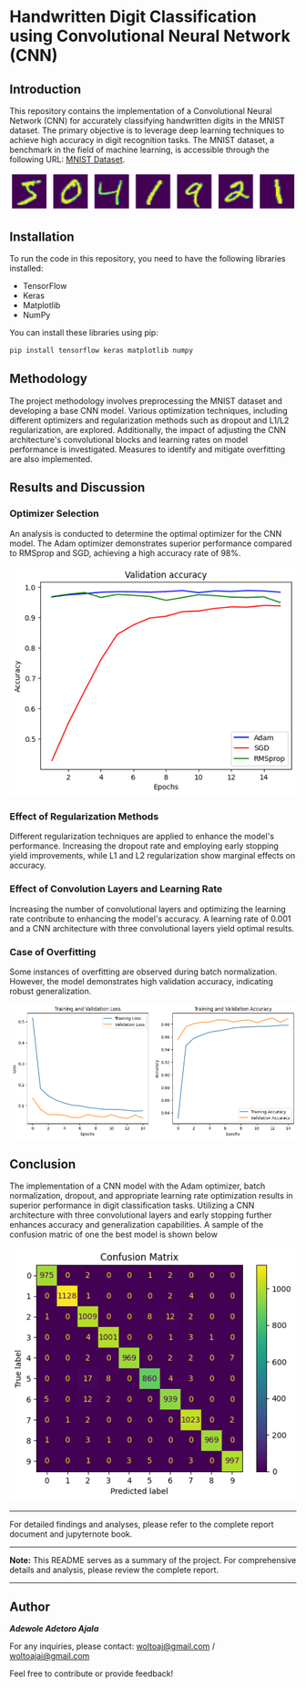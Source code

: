 # Handwritten Digit Classification using Convolutional Neural Network (CNN)

## Introduction
This repository contains the implementation of a Convolutional Neural Network (CNN) for accurately classifying handwritten digits in the MNIST dataset. The primary objective is to leverage deep learning techniques to achieve high accuracy in digit recognition tasks. The MNIST dataset, a benchmark in the field of machine learning, is accessible through the following URL: [MNIST Dataset](http://yann.lecun.com/exdb/mnist).

![Mint](https://github.com/adewoleaj/Handwritten-Digit-Classification-using-Convolutional-Neural-Network-CNN-/blob/main/mint.png?raw=true)

## Installation
To run the code in this repository, you need to have the following libraries installed:
- TensorFlow
- Keras
- Matplotlib
- NumPy

You can install these libraries using pip:
```bash
pip install tensorflow keras matplotlib numpy
```

## Methodology
The project methodology involves preprocessing the MNIST dataset and developing a base CNN model. Various optimization techniques, including different optimizers and regularization methods such as dropout and L1/L2 regularization, are explored. Additionally, the impact of adjusting the CNN architecture's convolutional blocks and learning rates on model performance is investigated. Measures to identify and mitigate overfitting are also implemented.

## Results and Discussion

### Optimizer Selection
An analysis is conducted to determine the optimal optimizer for the CNN model. The Adam optimizer demonstrates superior performance compared to RMSprop and SGD, achieving a high accuracy rate of 98%.

![Optimizers](https://github.com/adewoleaj/Handwritten-Digit-Classification-using-Convolutional-Neural-Network-CNN-/blob/main/performance%20of%20different%20optimizers.png?raw=true)

### Effect of Regularization Methods
Different regularization techniques are applied to enhance the model's performance. Increasing the dropout rate and employing early stopping yield improvements, while L1 and L2 regularization show marginal effects on accuracy.

### Effect of Convolution Layers and Learning Rate
Increasing the number of convolutional layers and optimizing the learning rate contribute to enhancing the model's accuracy. A learning rate of 0.001 and a CNN architecture with three convolutional layers yield optimal results.

### Case of Overfitting
Some instances of overfitting are observed during batch normalization. However, the model demonstrates high validation accuracy, indicating robust generalization.

![Loss and accuracy](https://github.com/adewoleaj/Handwritten-Digit-Classification-using-Convolutional-Neural-Network-CNN-/blob/main/loss%20and%20accuracy%20plot.png?raw=true)

## Conclusion
The implementation of a CNN model with the Adam optimizer, batch normalization, dropout, and appropriate learning rate optimization results in superior performance in digit classification tasks. Utilizing a CNN architecture with three convolutional layers and early stopping further enhances accuracy and generalization capabilities. A sample of the confusion matric of one the best model is shown below 

![Confusion](https://github.com/adewoleaj/Handwritten-Digit-Classification-using-Convolutional-Neural-Network-CNN-/blob/main/confusion%20matric.png?raw=true)


---
For detailed findings and analyses, please refer to the complete report document and jupyternote book.

---
**Note:** This README serves as a summary of the project. For comprehensive details and analysis, please review the complete report.

---
## Author

**_Adewole Adetoro Ajala_**

For any inquiries, please contact: woltoaj@gmail.com / woltoajai@gmail.com

Feel free to contribute or provide feedback!
